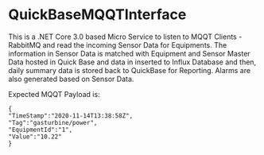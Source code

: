 # QuickBaseMQQTInterface

This is a .NET Core 3.0 based Micro Service to listen to MQQT Clients - RabbitMQ and read the incoming Sensor Data for Equipments.
The information in Sensor Data is matched with Equipment and Sensor Master Data hosted in Quick Base and data in inserted to Influx Database and then, daily summary data is stored back to QuickBase for Reporting. Alarms are also generated based on Sensor Data.

Expected MQQT Payload is:

```
{
"TimeStamp":"2020-11-14T13:38:58Z",
"Tag":"gasturbine/power",
"EquipmentId":"1",
"Value":"10.22"
}
```